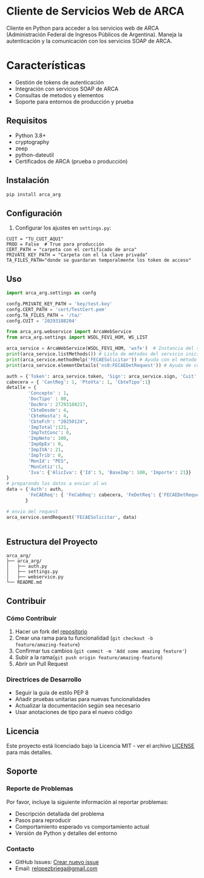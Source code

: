 # Cliente de Servicios Web de ARCA

Cliente en Python para acceder a los servicios web de ARCA (Administración Federal de Ingresos Públicos de Argentina). Maneja la autenticación y la comunicación con los servicios SOAP de ARCA.

# Características

- Gestión de tokens de autenticación
- Integración con servicios SOAP de ARCA
- Consultas de metodos y elementos
- Soporte para entornos de producción y prueba

## Requisitos

- Python 3.8+
- cryptography
- zeep
- python-dateutil
- Certificados de ARCA (prueba o producción)

## Instalación

```bash
pip install arca_arg
```
## Configuración


1. Configurar los ajustes en `settings.py`:
```
CUIT = "TU_CUIT_AQUI"
PROD = False  # True para producción
CERT_PATH = "carpeta con el certificado de arca"
PRIVATE_KEY_PATH = "Carpeta con el la clave privada"
TA_FILES_PATH="donde se guardaran temporalmente los token de acceso"
```
## Uso

```python
import arca_arg.settings as confg

confg.PRIVATE_KEY_PATH = 'key/test.key'
confg.CERT_PATH = 'cert/TestCert.pem'
confg.TA_FILES_PATH = '/ta/'
confg.CUIT = '20293188204'

from arca_arg.webservice import ArcaWebService 
from arca_arg.settings import WSDL_FEV1_HOM, WS_LIST

arca_service = ArcaWebService(WSDL_FEV1_HOM, 'wsfe')  # Instancia del servicio web
print(arca_service.listMethods()) # Lista de métodos del servicio inicializado
print(arca_service.methodHelp('FECAESolicitar')) # Ayuda con el método consultarProvincias del servicio web
print(arca_service.elementDetails('ns0:FECAEDetRequest')) # Ayuda de composición del elemento a enviar.

auth = {'Token': arca_service.token, 'Sign': arca_service.sign, 'Cuit': arca_service.cuit,}
cabecera = { 'CantReg': 1, 'PtoVta': 1, 'CbteTipo':1}
detalle = {
        'Concepto' : 1,
        'DocTipo' : 80,
        'DocNro': 27293188217,
        'CbteDesde': 4,
        'CbteHasta': 4,
        'CbteFch': "20250124",
        'ImpTotal':121,
        'ImpTotConc': 0,
        'ImpNeto': 100,
        'ImpOpEx': 0,
        'ImpIVA': 21,
        'ImpTrib': 0,
        'MonId': "PES",
        'MonCotiz':1,
        'Iva': {'AlicIva': {'Id': 5, 'BaseImp': 100, 'Importe': 21}}
}
# preparando los datos a enviar al ws
data = {'Auth': auth, 
        'FeCAEReq': { 'FeCabReq': cabecera, 'FeDetReq': {'FECAEDetRequest': detalle}}
       }

# envio del request
arca_service.sendRequest('FECAESolicitar', data)
  
```

## Estructura del Proyecto
```
arca_arg/
├── arca_arg/
│   ├── auth.py
│   ├── settings.py
│   ├── webservice.py
└── README.md
```
## Contribuir

### Cómo Contribuir

1. Hacer un fork del [repositorio](https://github.com/relopezbriega/arca_arg)
2. Crear una rama para tu funcionalidad  (`git checkout -b feature/amazing-feature`)
3. Confirmar tus cambios (`git commit -m 'Add some amazing feature'`)
4. Subir a la rama(`git push origin feature/amazing-feature`)
5. Abrir un Pull Request

### Directrices de Desarrollo

- Seguir la guía de estilo PEP 8
- Añadir pruebas unitarias para nuevas funcionalidades
- Actualizar la documentación según sea necesario
- Usar anotaciones de tipo para el nuevo código

## Licencia

Este proyecto está licenciado bajo la Licencia MIT - ver el archivo [LICENSE](LICENSE) para más detalles.

## Soporte

### Reporte de Problemas

Por favor, incluye la siguiente información al reportar problemas:

- Descripción detallada del problema
- Pasos para reproducir
- Comportamiento esperado vs comportamiento actual
- Versión de Python y detalles del entorno

### Contacto

- GitHub Issues: [Crear nuevo issue](https://github.com/relopezbriega/arca_arg/issues)
- Email: relopezbriega@gmail.com
